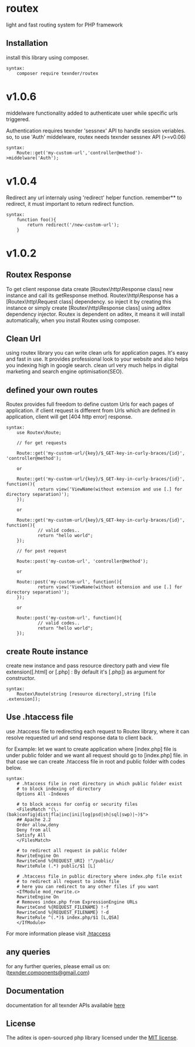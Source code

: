 # routex

light and fast routing system for PHP framework

## Installation
install this library using composer.

	syntax:
		composer require texnder/routex

v1.0.6
========

middelware functionality added to authenticate user while specific urls triggered.

Authentication requires texnder 'sessnex' API to handle session veriables. so, to use 'Auth' middelware, routex needs texnder sessnex API (>=v0.06)

	syntax:
		Route::get('my-custom-url','controller@method')->middelware('Auth');


v1.0.4
========

Redirect any url internaly using 'redirect' helper function. 
remember** to redirect, it must important to return redirect function.
	
	syntax:
		function foo(){
			return redirect('/new-custom-url');
		}

v1.0.2
========

## Routex Response
To get client response data create [Routex\http\Response class] new instance and call its getResponse method. Routex\http\Response has a [Routex\http\Request class] dependency. so inject it by creating this instance or simply create [Routex\http\Response class] using aditex dependency injector. Routex is dependent on aditex, it means it will install automatically, when you install Routex using composer.

## Clean Url
using routex library you can write clean urls for application pages. It's easy and fast in use. It provides professional look to your website and also helps you indexing high in google search. clean url very much helps in digital marketing and search engine optimisation(SEO).

## defined your own routes
Routex provides full freedom to define custom Urls for each pages of application. if client request is different from Urls which are defined in application, client will get [404 http error] response.
	
	syntax:
		use Routex\Route;

		// for get requests

		Route::get('my-custom-url/{key}/$_GET-key-in-curly-braces/{id}', 'controller@method');

		or

		Route::get('my-custom-url/{key}/$_GET-key-in-curly-braces/{id}', function(){
				return view('ViewName(without extension and use [.] for directory separation)');
		});

		or

		Route::get('my-custom-url/{key}/$_GET-key-in-curly-braces/{id}', function(){
				// valid codes..
				return "hello world";
		});

		// for post request

		Route::post('my-custom-url', 'controller@method');

		or

		Route::post('my-custom-url', function(){
				return view('ViewName(without extension and use [.] for directory separation)');
		});

		or 

		Route::post('my-custom-url', function(){
				// valid codes..
				return "hello world";
		});

## create Route instance
create new instance and pass resource directory path and view file extension([.html] or [.php] : By default it's [.php]) as argument for constructor.

	syntax:
		Routex\Route(string [resource directory],string [file .extension]);

## Use .htaccess file
use .htaccess file to redirecting each request to Routex library, where it can resolve requested url and send response data to client back. 

for Example:
	let we want to create application where [index.php] file is under public folder and we want all request should go to [index.php] file. in that case we can create .htaccess file in root and public folder with codes below.

	syntax:
		# .htaccess file in root directory in which public folder exist
		# to block indexing of directory
		Options All -Indexes 

		# to block access for config or security files
		<FilesMatch "(\.(bak|config|dist|fla|inc|ini|log|psd|sh|sql|swp)|~)$">
	    ## Apache 2.2
	  	Order allow,deny
	   	Deny from all
	   	Satisfy All
		</FilesMatch>

		# to redirect all request in public folder
		RewriteEngine On
		RewriteCond %{REQUEST_URI} !^/public/ 
		RewriteRule (.*) public/$1 [L]

		# .htaccess file in public directory where index.php file exist
		# to redirect all request to index file
		# here you can redirect to any other files if you want
		<IfModule mod_rewrite.c>
	    RewriteEngine On
	    # Removes index.php from ExpressionEngine URLs  
	    RewriteCond %{REQUEST_FILENAME} !-f
	    RewriteCond %{REQUEST_FILENAME} !-d
	    RewriteRule ^(.*)$ index.php/$1 [L,QSA]
		</IfModule>

For more information please visit [.htaccess](https://httpd.apache.org/docs/2.4/howto/htaccess.html)

## any queries

for any further queries, please email us on: (texnder.components@gmail.com)


## Documentation

documentation for all texnder APIs available [here](http://texnder.com/documentation/)


## License

The aditex is open-sourced php library licensed under the [MIT license](http://opensource.org/licenses/MIT).

